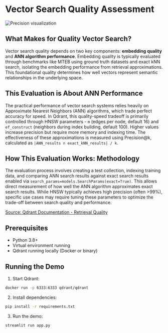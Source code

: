 # Vector Search Quality Assessment

![Precision visualization](precision.gif)

## What Makes for Quality Vector Search?
Vector search quality depends on two key components: **embedding quality** and **ANN algorithm performance**. Embedding quality is typically evaluated through benchmarks like MTEB using ground truth datasets and exact kNN search, isolating the embedding performance from retrieval approximations. This foundational quality determines how well vectors represent semantic relationships in the underlying space.

## This Evaluation is About ANN Performance
The practical performance of vector search systems relies heavily on Approximate Nearest Neighbors (ANN) algorithms, which trade perfect accuracy for speed. In Qdrant, this quality-speed tradeoff is primarily controlled through HNSW parameters - `m` (edges per node, default 16) and `ef_construct` (neighbors during index building, default 100). Higher values increase precision but require more memory and indexing time. The effectiveness of these approximations is measured using Precision@k, calculated as `|ANN_results ∩ exact_kNN_results| / k`.

## How This Evaluation Works: Methodology
The evaluation process involves creating a test collection, indexing training data, and comparing ANN search results against exact search results enabled via `search_params=models.SearchParams(exact=True)`. This allows direct measurement of how well the ANN algorithm approximates exact search results. While HNSW typically achieves high precision (often >99%), specific use cases may require tuning these parameters to optimize the trade-off between search quality and performance.

[Source: Qdrant Documentation - Retrieval Quality](https://qdrant.tech/documentation/beginner-tutorials/retrieval-quality/)

## Prerequisites
- Python 3.8+
- Virtual environment running
- Qdrant running locally (Docker or binary)

## Running the Demo
1. Start Qdrant:
```bash
docker run -p 6333:6333 qdrant/qdrant
```

2. Install dependencies:
```bash
pip install -r requirements.txt
```

3. Run the demo:
```bash
streamlit run app.py
```